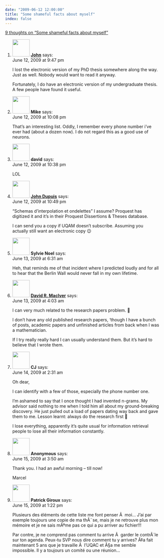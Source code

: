 ```yaml
---
date: "2009-06-12 12:00:00"
title: "Some shameful facts about myself"
index: false
---
```


[9 thoughts on &ldquo;Some shameful facts about myself&rdquo;](/lemire/blog/2009/06-12-some-shameful-facts-about-myself)

<ol class="comment-list">
<li id="comment-50979" class="comment even thread-even depth-1">
<div class="comment-author vcard">
<img alt src="https://secure.gravatar.com/avatar/a7f4f9dcbbf1d46d660b0a6c98435751?s=56&#038;d=mm&#038;r=g" srcset="https://secure.gravatar.com/avatar/a7f4f9dcbbf1d46d660b0a6c98435751?s=112&#038;d=mm&#038;r=g 2x" class="avatar avatar-56 photo" height="56" width="56" decoding="async" /> <b class="fn"><a href="http://www.johndcook.com/blog/" class="url" rel="ugc external nofollow">John</a></b> <span class="says">says:</span> </div>
<div class="comment-metadata"><time datetime="2009-06-12T21:47:52+00:00">June 12, 2009 at 9:47 pm</time></a> </div>
<div class="comment-content">
<p>I lost the electronic version of my PhD thesis somewhere along the way. Just as well. Nobody would want to read it anyway. </p>
<p>Fortunately, I do have an electronic version of my undergraduate thesis. A few people have found it useful.</p>
</div>
</li>
<li id="comment-50980" class="comment odd alt thread-odd thread-alt depth-1">
<div class="comment-author vcard">
<img alt src="https://secure.gravatar.com/avatar/d85d14bde9896007ed3b6b2d9731c14d?s=56&#038;d=mm&#038;r=g" srcset="https://secure.gravatar.com/avatar/d85d14bde9896007ed3b6b2d9731c14d?s=112&#038;d=mm&#038;r=g 2x" class="avatar avatar-56 photo" height="56" width="56" decoding="async" /> <b class="fn">Mike</b> <span class="says">says:</span> </div>
<div class="comment-metadata"><time datetime="2009-06-12T22:08:03+00:00">June 12, 2009 at 10:08 pm</time></a> </div>
<div class="comment-content">
<p>That&rsquo;s an interesting list. Oddly, I remember every phone number i&rsquo;ve ever had (about a dozen now). I do not regard this as a good use of neurons.</p>
</div>
</li>
<li id="comment-50981" class="comment even thread-even depth-1">
<div class="comment-author vcard">
<img alt src="https://secure.gravatar.com/avatar/?s=56&#038;d=mm&#038;r=g" srcset="https://secure.gravatar.com/avatar/?s=112&#038;d=mm&#038;r=g 2x" class="avatar avatar-56 photo avatar-default" height="56" width="56" loading="lazy" decoding="async" /> <b class="fn">david</b> <span class="says">says:</span> </div>
<div class="comment-metadata"><time datetime="2009-06-12T22:38:26+00:00">June 12, 2009 at 10:38 pm</time></a> </div>
<div class="comment-content">
<p>LOL</p>
</div>
</li>
<li id="comment-50982" class="comment odd alt thread-odd thread-alt depth-1">
<div class="comment-author vcard">
<img alt src="https://secure.gravatar.com/avatar/8eaa879b4da29663b1ca2c0cdc38002a?s=56&#038;d=mm&#038;r=g" srcset="https://secure.gravatar.com/avatar/8eaa879b4da29663b1ca2c0cdc38002a?s=112&#038;d=mm&#038;r=g 2x" class="avatar avatar-56 photo" height="56" width="56" loading="lazy" decoding="async" /> <b class="fn"><a href="http://scienceblogs.com/confessions/" class="url" rel="ugc external nofollow">John Dupuis</a></b> <span class="says">says:</span> </div>
<div class="comment-metadata"><time datetime="2009-06-12T22:49:15+00:00">June 12, 2009 at 10:49 pm</time></a> </div>
<div class="comment-content">
<p>&ldquo;Schemas d&rsquo;interpolation et ondelettes&rdquo; I assume? Proquest has digitized it and it&rsquo;s in their Proquest Dissertions &amp; Theses database. </p>
<p>I can send you a copy if UQAM doesn&rsquo;t subscribe. Assuming you actually still want an electronic copy 😉</p>
</div>
</li>
<li id="comment-50984" class="comment even thread-even depth-1">
<div class="comment-author vcard">
<img alt src="https://secure.gravatar.com/avatar/ed7e4cf9e8ba22e8a8f7e4e01e036708?s=56&#038;d=mm&#038;r=g" srcset="https://secure.gravatar.com/avatar/ed7e4cf9e8ba22e8a8f7e4e01e036708?s=112&#038;d=mm&#038;r=g 2x" class="avatar avatar-56 photo" height="56" width="56" loading="lazy" decoding="async" /> <b class="fn">Sylvie Noel</b> <span class="says">says:</span> </div>
<div class="comment-metadata"><time datetime="2009-06-13T06:31:17+00:00">June 13, 2009 at 6:31 am</time></a> </div>
<div class="comment-content">
<p>Heh, that reminds me of that incident where I predicted loudly and for all to hear that the Berlin Wall would never fall in my own lifetime.</p>
</div>
</li>
<li id="comment-50983" class="comment odd alt thread-odd thread-alt depth-1">
<div class="comment-author vcard">
<img alt src="https://secure.gravatar.com/avatar/66afacd0bd146b97796ad3441dbc35a4?s=56&#038;d=mm&#038;r=g" srcset="https://secure.gravatar.com/avatar/66afacd0bd146b97796ad3441dbc35a4?s=112&#038;d=mm&#038;r=g 2x" class="avatar avatar-56 photo" height="56" width="56" loading="lazy" decoding="async" /> <b class="fn"><a href="http://www.drmaciver.com" class="url" rel="ugc external nofollow">David R. MacIver</a></b> <span class="says">says:</span> </div>
<div class="comment-metadata"><time datetime="2009-06-13T04:03:06+00:00">June 13, 2009 at 4:03 am</time></a> </div>
<div class="comment-content">
<p>I can very much related to the research papers problem. 🙁</p>
<p>I don&rsquo;t have any old published research papers, &lsquo;though I have a bunch of posts, academic papers and unfinished articles from back when I was a mathematician.</p>
<p>If I try really really hard I can usually understand them. But it&rsquo;s hard to believe that I wrote them.</p>
</div>
</li>
<li id="comment-50986" class="comment even thread-even depth-1">
<div class="comment-author vcard">
<img alt src="https://secure.gravatar.com/avatar/1467a570cd534038ce707376b8c29d8e?s=56&#038;d=mm&#038;r=g" srcset="https://secure.gravatar.com/avatar/1467a570cd534038ce707376b8c29d8e?s=112&#038;d=mm&#038;r=g 2x" class="avatar avatar-56 photo" height="56" width="56" loading="lazy" decoding="async" /> <b class="fn">CJ</b> <span class="says">says:</span> </div>
<div class="comment-metadata"><time datetime="2009-06-14T02:31:28+00:00">June 14, 2009 at 2:31 am</time></a> </div>
<div class="comment-content">
<p>Oh dear,</p>
<p>I can identify with a few of those, especially the phone number one.</p>
<p>I&rsquo;m ashamed to say that I once thought I had invented n-grams. My advisor said nothing to me when I told him all about my ground-breaking discovery. He just pulled out a load of papers dating way back and gave them to me. Lesson learnt: always do the research first 🙂</p>
<p>I lose everything, apparently it&rsquo;s quite usual for information retrieval people to lose all their information constantly.</p>
</div>
</li>
<li id="comment-50987" class="comment odd alt thread-odd thread-alt depth-1">
<div class="comment-author vcard">
<img alt src="https://secure.gravatar.com/avatar/?s=56&#038;d=mm&#038;r=g" srcset="https://secure.gravatar.com/avatar/?s=112&#038;d=mm&#038;r=g 2x" class="avatar avatar-56 photo avatar-default" height="56" width="56" loading="lazy" decoding="async" /> <b class="fn">Anonymous</b> <span class="says">says:</span> </div>
<div class="comment-metadata"><time datetime="2009-06-15T03:50:02+00:00">June 15, 2009 at 3:50 am</time></a> </div>
<div class="comment-content">
<p>Thank you. I had an awful morning &#8211; till now!</p>
<p>Marcel</p>
</div>
</li>
<li id="comment-50988" class="comment even thread-even depth-1">
<div class="comment-author vcard">
<img alt src="https://secure.gravatar.com/avatar/129577dd1778cc44ae44ad1509fda998?s=56&#038;d=mm&#038;r=g" srcset="https://secure.gravatar.com/avatar/129577dd1778cc44ae44ad1509fda998?s=112&#038;d=mm&#038;r=g 2x" class="avatar avatar-56 photo" height="56" width="56" loading="lazy" decoding="async" /> <b class="fn">Patrick Giroux</b> <span class="says">says:</span> </div>
<div class="comment-metadata"><time datetime="2009-06-15T13:22:09+00:00">June 15, 2009 at 1:22 pm</time></a> </div>
<div class="comment-content">
<p>Plusieurs des éléments de cette liste me font penser Ã  moi&#8230; J&rsquo;ai par exemple toujours une copie de ma thÃ¨se, mais je ne retrouve plus mon mémoire et je ne sais mÃªme pas ce qui a pu arriver au fichier!!! </p>
<p>Par contre, je ne comprend pas comment tu arrive Ã  garder le contrÃ´le sur ton agenda. Peux-tu SVP nous dire comment tu y arrives? Ã‡a fait maintenant 5 ans que je travaille Ã  l&rsquo;UQAC et Ã§a me semble impossible. Il y a toujours un comité ou une réunion&#8230;</p>
</div>
</li>
</ol>
